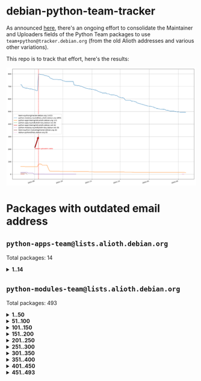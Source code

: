 # debian-python-team-tracker



As announced [here](https://lists.debian.org/debian-python/2021/08/msg00006.html), there's an ongoing effort to consolidate the Maintainer and Uploaders fields of the Python Team packages to use `team+python@tracker.debian.org` (from the old Alioth addresses and various other variations).



This repo is to track that effort, here's the results:



![Python team emails](images/python_team_emails.svg)


# Packages with outdated email address

## `python-apps-team@lists.alioth.debian.org`
Total packages: 14
<details>
<summary><b>1..14</b></summary>


| # | Package | Version |
| --- | --- | --- |
| 1 | [ctop](https://tracker.debian.org/ctop) | 1.0.0-2.1 |
| 2 | [db2twitter](https://tracker.debian.org/db2twitter) | 0.6-1.1 |
| 3 | [dodgy](https://tracker.debian.org/dodgy) | 0.1.9-3 |
| 4 | [etm](https://tracker.debian.org/etm) | 3.2.30-1.1 |
| 5 | [firmware-microbit-micropython](https://tracker.debian.org/firmware-microbit-micropython) | 1.0.1-2 |
| 6 | [freealchemist](https://tracker.debian.org/freealchemist) | 0.5-1.1 |
| 7 | [kanboard-cli](https://tracker.debian.org/kanboard-cli) | 0.0.2-1.1 |
| 8 | [lightyears](https://tracker.debian.org/lightyears) | 1.4-2 |
| 9 | [pipenv](https://tracker.debian.org/pipenv) | 11.9.0-1.1 |
| 10 | [prospector](https://tracker.debian.org/prospector) | 1.1.7-2 |
| 11 | [pybik](https://tracker.debian.org/pybik) | 3.0-3.1 |
| 12 | [retweet](https://tracker.debian.org/retweet) | 0.10-1.1 |
| 13 | [sinntp](https://tracker.debian.org/sinntp) | 1.6-1.2 |
| 14 | [smem](https://tracker.debian.org/smem) | 1.5-1.1 |
</details>

## `python-modules-team@lists.alioth.debian.org`
Total packages: 493
<details>
<summary><b>1..50</b></summary>


| # | Package | Version |
| --- | --- | --- |
| 1 | [anorack](https://tracker.debian.org/anorack) | 0.2.7-1 |
| 2 | [anosql](https://tracker.debian.org/anosql) | 1.0.1-1 |
| 3 | [asn1crypto](https://tracker.debian.org/asn1crypto) | 1.4.0-1 |
| 4 | [astral](https://tracker.debian.org/astral) | 1.6.1-2 |
| 5 | [authres](https://tracker.debian.org/authres) | 1.2.0-2 |
| 6 | [automat](https://tracker.debian.org/automat) | 20.2.0-1 |
| 7 | [azure-cosmos-table-python](https://tracker.debian.org/azure-cosmos-table-python) | 1.0.5+git20191025-5 |
| 8 | [bdist-nsi](https://tracker.debian.org/bdist-nsi) | 0.1.5-2 |
| 9 | [bernhard](https://tracker.debian.org/bernhard) | 0.2.6-2 |
| 10 | [betamax](https://tracker.debian.org/betamax) | 0.8.1-2 |
| 11 | [bibtexparser](https://tracker.debian.org/bibtexparser) | 1.1.0+ds-3 |
| 12 | [binaryornot](https://tracker.debian.org/binaryornot) | 0.4.4+dfsg-4 |
| 13 | [bitstruct](https://tracker.debian.org/bitstruct) | 8.9.0-1 |
| 14 | [case](https://tracker.debian.org/case) | 1.5.3+dfsg-3 |
| 15 | [cerealizer](https://tracker.debian.org/cerealizer) | 0.8.1-3 |
| 16 | [chardet](https://tracker.debian.org/chardet) | 4.0.0-1 |
| 17 | [chargebee-python](https://tracker.debian.org/chargebee-python) | 1.6.6-1 |
| 18 | [codicefiscale](https://tracker.debian.org/codicefiscale) | 0.9+ds0-2 |
| 19 | [colorclass](https://tracker.debian.org/colorclass) | 2.2.0-2.2 |
| 20 | [colorspacious](https://tracker.debian.org/colorspacious) | 1.1.2-2 |
| 21 | [commonmark](https://tracker.debian.org/commonmark) | 0.9.1-3 |
| 22 | [constantly](https://tracker.debian.org/constantly) | 15.1.0-2 |
| 23 | [contextlib2](https://tracker.debian.org/contextlib2) | 0.6.0.post1-1 |
| 24 | [cookiecutter](https://tracker.debian.org/cookiecutter) | 1.7.3-1 |
| 25 | [coreapi](https://tracker.debian.org/coreapi) | 2.3.3-4 |
| 26 | [coreschema](https://tracker.debian.org/coreschema) | 0.0.4-3 |
| 27 | [cov-core](https://tracker.debian.org/cov-core) | 1.15.0-3 |
| 28 | [cppy](https://tracker.debian.org/cppy) | 1.1.0-2 |
| 29 | [cram](https://tracker.debian.org/cram) | 0.7-4 |
| 30 | [cssutils](https://tracker.debian.org/cssutils) | 1.0.2-3 |
| 31 | [d2to1](https://tracker.debian.org/d2to1) | 0.2.12-2 |
| 32 | [debiancontributors](https://tracker.debian.org/debiancontributors) | 0.7.8-2 |
| 33 | [devpi-common](https://tracker.debian.org/devpi-common) | 3.2.2-1.1 |
| 34 | [django-ajax-selects](https://tracker.debian.org/django-ajax-selects) | 1.7.0-3 |
| 35 | [django-bitfield](https://tracker.debian.org/django-bitfield) | 1.9.6-2 |
| 36 | [django-dirtyfields](https://tracker.debian.org/django-dirtyfields) | 1.3.1-2 |
| 37 | [django-environ](https://tracker.debian.org/django-environ) | 0.4.4-2 |
| 38 | [django-filter](https://tracker.debian.org/django-filter) | 2.4.0-1 |
| 39 | [django-hvad](https://tracker.debian.org/django-hvad) | 1.8.0-1.1 |
| 40 | [django-js-reverse](https://tracker.debian.org/django-js-reverse) | 0.7.3-1.1 |
| 41 | [django-macaddress](https://tracker.debian.org/django-macaddress) | 1.5.0-2 |
| 42 | [django-memoize](https://tracker.debian.org/django-memoize) | 2.2.0+dfsg-1 |
| 43 | [django-nose](https://tracker.debian.org/django-nose) | 1.4.6-2.1 |
| 44 | [django-notification](https://tracker.debian.org/django-notification) | 1.2.0-3 |
| 45 | [django-pagination](https://tracker.debian.org/django-pagination) | 1.0.7-4 |
| 46 | [django-paintstore](https://tracker.debian.org/django-paintstore) | 0.2-4 |
| 47 | [django-picklefield](https://tracker.debian.org/django-picklefield) | 3.0.1-1 |
| 48 | [django-pipeline](https://tracker.debian.org/django-pipeline) | 1.6.14-3 |
| 49 | [django-simple-redis-admin](https://tracker.debian.org/django-simple-redis-admin) | 1.4.0-2 |
| 50 | [django-stronghold](https://tracker.debian.org/django-stronghold) | 0.3.0+debian-2 |
</details>
<details>
<summary><b>51..100</b></summary>

| # | Package | Version |
| --- | --- | --- |
| 51 | [django-webpack-loader](https://tracker.debian.org/django-webpack-loader) | 0.6.0-2 |
| 52 | [django-wkhtmltopdf](https://tracker.debian.org/django-wkhtmltopdf) | 3.3.0-1 |
| 53 | [django-xmlrpc](https://tracker.debian.org/django-xmlrpc) | 0.1.8-2 |
| 54 | [djangorestframework-api-key](https://tracker.debian.org/djangorestframework-api-key) | 2.0.0-2 |
| 55 | [dkimpy](https://tracker.debian.org/dkimpy) | 1.0.5-1 |
| 56 | [dnsdiag](https://tracker.debian.org/dnsdiag) | 2.0.2-1 |
| 57 | [dockerpty](https://tracker.debian.org/dockerpty) | 0.4.1-2 |
| 58 | [dominate](https://tracker.debian.org/dominate) | 2.3.1-2 |
| 59 | [drf-generators](https://tracker.debian.org/drf-generators) | 0.5.0-1 |
| 60 | [elasticsearch-curator](https://tracker.debian.org/elasticsearch-curator) | 5.8.1-1 |
| 61 | [enum34](https://tracker.debian.org/enum34) | 1.1.6-4 |
| 62 | [enzyme](https://tracker.debian.org/enzyme) | 0.4.1-2 |
| 63 | [exam](https://tracker.debian.org/exam) | 0.10.5-3 |
| 64 | [factory-boy](https://tracker.debian.org/factory-boy) | 2.11.1-3 |
| 65 | [faker](https://tracker.debian.org/faker) | 0.9.3-0.1 |
| 66 | [fakesleep](https://tracker.debian.org/fakesleep) | 0.1-2 |
| 67 | [fastchunking](https://tracker.debian.org/fastchunking) | 0.0.3-2 |
| 68 | [feedgenerator](https://tracker.debian.org/feedgenerator) | 1.9-2 |
| 69 | [flake8-polyfill](https://tracker.debian.org/flake8-polyfill) | 1.0.2-2 |
| 70 | [flask-api](https://tracker.debian.org/flask-api) | 1.1+dfsg-1.1 |
| 71 | [flask-babelex](https://tracker.debian.org/flask-babelex) | 0.9.4-1 |
| 72 | [flask-bcrypt](https://tracker.debian.org/flask-bcrypt) | 0.7.1-2 |
| 73 | [flask-compress](https://tracker.debian.org/flask-compress) | 1.4.0-3 |
| 74 | [flask-gravatar](https://tracker.debian.org/flask-gravatar) | 0.4.2-2 |
| 75 | [flask-htmlmin](https://tracker.debian.org/flask-htmlmin) | 1.3.2-2 |
| 76 | [flask-ldapconn](https://tracker.debian.org/flask-ldapconn) | 0.7.2-1.1 |
| 77 | [flask-limiter](https://tracker.debian.org/flask-limiter) | 1.0.1-2 |
| 78 | [flask-mail](https://tracker.debian.org/flask-mail) | 0.9.1+dfsg1-1.1 |
| 79 | [flask-mongoengine](https://tracker.debian.org/flask-mongoengine) | 0.9.3-4 |
| 80 | [flask-multistatic](https://tracker.debian.org/flask-multistatic) | 1.0-2 |
| 81 | [flask-script](https://tracker.debian.org/flask-script) | 2.0.6-2 |
| 82 | [flask-silk](https://tracker.debian.org/flask-silk) | 0.2-18 |
| 83 | [flask-wtf](https://tracker.debian.org/flask-wtf) | 0.14.3-1 |
| 84 | [flufl.enum](https://tracker.debian.org/flufl.enum) | 4.1.1-3 |
| 85 | [flufl.i18n](https://tracker.debian.org/flufl.i18n) | 3.0.1-1 |
| 86 | [flufl.lock](https://tracker.debian.org/flufl.lock) | 5.0.1-1 |
| 87 | [flufl.password](https://tracker.debian.org/flufl.password) | 1.3-3 |
| 88 | [flufl.testing](https://tracker.debian.org/flufl.testing) | 0.7-2 |
| 89 | [gerritlib](https://tracker.debian.org/gerritlib) | 0.8.0-2 |
| 90 | [gmplot](https://tracker.debian.org/gmplot) | 1.2.0-2 |
| 91 | [gtextfsm](https://tracker.debian.org/gtextfsm) | 1.1.0-2 |
| 92 | [gtts](https://tracker.debian.org/gtts) | 2.0.3-1 |
| 93 | [gtts-token](https://tracker.debian.org/gtts-token) | 1.1.3-1 |
| 94 | [guzzle-sphinx-theme](https://tracker.debian.org/guzzle-sphinx-theme) | 0.7.11-5 |
| 95 | [hachoir](https://tracker.debian.org/hachoir) | 3.1.0+dfsg-3 |
| 96 | [haproxy-log-analysis](https://tracker.debian.org/haproxy-log-analysis) | 2.0~b0-2 |
| 97 | [heapdict](https://tracker.debian.org/heapdict) | 1.0.1-1 |
| 98 | [hiro](https://tracker.debian.org/hiro) | 0.5-2 |
| 99 | [hypothesis-auto](https://tracker.debian.org/hypothesis-auto) | 1.1.4-2 |
| 100 | [importmagic](https://tracker.debian.org/importmagic) | 0.1.7-2 |
</details>
<details>
<summary><b>101..150</b></summary>

| # | Package | Version |
| --- | --- | --- |
| 101 | [inflection](https://tracker.debian.org/inflection) | 0.3.1-2 |
| 102 | [json-tricks](https://tracker.debian.org/json-tricks) | 3.11.0-2 |
| 103 | [jsonhyperschema-codec](https://tracker.debian.org/jsonhyperschema-codec) | 1.0.3-2 |
| 104 | [jupyter-sphinx-theme](https://tracker.debian.org/jupyter-sphinx-theme) | 0.0.6+ds1-10 |
| 105 | [kitchen](https://tracker.debian.org/kitchen) | 1.2.6-2 |
| 106 | [kivy](https://tracker.debian.org/kivy) | 1.11.0-2 |
| 107 | [lazr.delegates](https://tracker.debian.org/lazr.delegates) | 2.0.3-2 |
| 108 | [lazr.smtptest](https://tracker.debian.org/lazr.smtptest) | 2.0.3-2 |
| 109 | [lexicon](https://tracker.debian.org/lexicon) | 3.3.17-1 |
| 110 | [libthumbor](https://tracker.debian.org/libthumbor) | 1.3.3-2 |
| 111 | [logilab-constraint](https://tracker.debian.org/logilab-constraint) | 0.6.0-2 |
| 112 | [mako](https://tracker.debian.org/mako) | 1.1.3+ds1-2 |
| 113 | [manuel](https://tracker.debian.org/manuel) | 1.10.1-2 |
| 114 | [mercurial-extension-utils](https://tracker.debian.org/mercurial-extension-utils) | 1.5.1-3 |
| 115 | [mercurial-keyring](https://tracker.debian.org/mercurial-keyring) | 1.3.1-3 |
| 116 | [milksnake](https://tracker.debian.org/milksnake) | 0.1.5-1 |
| 117 | [mimerender](https://tracker.debian.org/mimerender) | 0.6.0-2 |
| 118 | [mmllib](https://tracker.debian.org/mmllib) | 0.3.0.post1-2 |
| 119 | [mockldap](https://tracker.debian.org/mockldap) | 0.3.0-4 |
| 120 | [modernize](https://tracker.debian.org/modernize) | 0.7-2 |
| 121 | [moksha.common](https://tracker.debian.org/moksha.common) | 1.2.5-4 |
| 122 | [mrtparse](https://tracker.debian.org/mrtparse) | 1.6-2 |
| 123 | [musicbrainzngs](https://tracker.debian.org/musicbrainzngs) | 0.7.1-2 |
| 124 | [mutagen](https://tracker.debian.org/mutagen) | 1.45.1-2 |
| 125 | [mwic](https://tracker.debian.org/mwic) | 0.7.8-1 |
| 126 | [mysql-connector-python](https://tracker.debian.org/mysql-connector-python) | 8.0.15-2 |
| 127 | [nb2plots](https://tracker.debian.org/nb2plots) | 0.6-2 |
| 128 | [netmiko](https://tracker.debian.org/netmiko) | 2.4.2-1 |
| 129 | [networkx](https://tracker.debian.org/networkx) | 2.5+ds-2 |
| 130 | [nose2](https://tracker.debian.org/nose2) | 0.9.2-1 |
| 131 | [nose2-cov](https://tracker.debian.org/nose2-cov) | 1.0a4-3 |
| 132 | [ntplib](https://tracker.debian.org/ntplib) | 0.3.3-2 |
| 133 | [numpy-stl](https://tracker.debian.org/numpy-stl) | 2.9.0-1 |
| 134 | [numpydoc](https://tracker.debian.org/numpydoc) | 1.1.0-3 |
| 135 | [obsub](https://tracker.debian.org/obsub) | 0.2-4 |
| 136 | [okasha](https://tracker.debian.org/okasha) | 0.2.4-4 |
| 137 | [overpass](https://tracker.debian.org/overpass) | 0.7-1 |
| 138 | [pastescript](https://tracker.debian.org/pastescript) | 2.0.2-4 |
| 139 | [pep8](https://tracker.debian.org/pep8) | 1.7.1-9 |
| 140 | [pep8-naming](https://tracker.debian.org/pep8-naming) | 0.10.0-1 |
| 141 | [pg8000](https://tracker.debian.org/pg8000) | 1.10.6-2 |
| 142 | [pidcat](https://tracker.debian.org/pidcat) | 2.1.0-4 |
| 143 | [pilkit](https://tracker.debian.org/pilkit) | 2.0-3 |
| 144 | [plastex](https://tracker.debian.org/plastex) | 2.1-2 |
| 145 | [portio](https://tracker.debian.org/portio) | 0.5-4 |
| 146 | [power](https://tracker.debian.org/power) | 1.4+dfsg-4 |
| 147 | [pprintpp](https://tracker.debian.org/pprintpp) | 0.4.0-2 |
| 148 | [preggy](https://tracker.debian.org/preggy) | 1.4.4-1 |
| 149 | [ptable](https://tracker.debian.org/ptable) | 0.9.2-2 |
| 150 | [py-radix](https://tracker.debian.org/py-radix) | 0.10.0-3 |
</details>
<details>
<summary><b>151..200</b></summary>

| # | Package | Version |
| --- | --- | --- |
| 151 | [py3dns](https://tracker.debian.org/py3dns) | 3.2.1-1 |
| 152 | [pyasn1](https://tracker.debian.org/pyasn1) | 0.4.8-1 |
| 153 | [pybindgen](https://tracker.debian.org/pybindgen) | 0.20.0+dfsg1-2 |
| 154 | [pycallgraph](https://tracker.debian.org/pycallgraph) | 1.1.3-1.2 |
| 155 | [pyclamd](https://tracker.debian.org/pyclamd) | 0.4.0-2 |
| 156 | [pycodestyle](https://tracker.debian.org/pycodestyle) | 2.6.0-1 |
| 157 | [pycxx](https://tracker.debian.org/pycxx) | 7.1.4-0.2 |
| 158 | [pydbus](https://tracker.debian.org/pydbus) | 0.6.0-4 |
| 159 | [pydenticon](https://tracker.debian.org/pydenticon) | 0.3.1-2 |
| 160 | [pydispatcher](https://tracker.debian.org/pydispatcher) | 2.0.5-2 |
| 161 | [pydle](https://tracker.debian.org/pydle) | 0.9.4-2 |
| 162 | [pyeapi](https://tracker.debian.org/pyeapi) | 0.8.1-2 |
| 163 | [pyenchant](https://tracker.debian.org/pyenchant) | 3.2.0-1 |
| 164 | [pyfg](https://tracker.debian.org/pyfg) | 0.50-2 |
| 165 | [pyfiglet](https://tracker.debian.org/pyfiglet) | 0.8.0+dfsg-1 |
| 166 | [pyfribidi](https://tracker.debian.org/pyfribidi) | 0.12.0+repack-7 |
| 167 | [pygeoif](https://tracker.debian.org/pygeoif) | 0.7-2 |
| 168 | [pygtail](https://tracker.debian.org/pygtail) | 0.6.1-2 |
| 169 | [pygtkspellcheck](https://tracker.debian.org/pygtkspellcheck) | 4.0.5-2 |
| 170 | [pyinotify](https://tracker.debian.org/pyinotify) | 0.9.6-1.3 |
| 171 | [pyiosxr](https://tracker.debian.org/pyiosxr) | 0.52-1.1 |
| 172 | [pyjavaproperties](https://tracker.debian.org/pyjavaproperties) | 0.7-2 |
| 173 | [pyjokes](https://tracker.debian.org/pyjokes) | 0.5.0-3 |
| 174 | [pykcs11](https://tracker.debian.org/pykcs11) | 1.5.10-1 |
| 175 | [pylama](https://tracker.debian.org/pylama) | 7.4.3-3 |
| 176 | [pylibmc](https://tracker.debian.org/pylibmc) | 1.5.2-3 |
| 177 | [pylint-celery](https://tracker.debian.org/pylint-celery) | 0.3-5 |
| 178 | [pylint-common](https://tracker.debian.org/pylint-common) | 0.2.5-4 |
| 179 | [pylint-django](https://tracker.debian.org/pylint-django) | 2.0.13-1 |
| 180 | [pylint-flask](https://tracker.debian.org/pylint-flask) | 0.5-4 |
| 181 | [pylint-plugin-utils](https://tracker.debian.org/pylint-plugin-utils) | 0.6-1 |
| 182 | [pymacs](https://tracker.debian.org/pymacs) | 0.25-3 |
| 183 | [pymodbus](https://tracker.debian.org/pymodbus) | 2.1.0+dfsg-2 |
| 184 | [pynag](https://tracker.debian.org/pynag) | 1.1.2+dfsg-2 |
| 185 | [pynliner](https://tracker.debian.org/pynliner) | 0.8.0-2 |
| 186 | [pyopengl](https://tracker.debian.org/pyopengl) | 3.1.5+dfsg-1 |
| 187 | [pyparsing](https://tracker.debian.org/pyparsing) | 2.4.7-1 |
| 188 | [pyprind](https://tracker.debian.org/pyprind) | 2.11.2-2 |
| 189 | [pyquery](https://tracker.debian.org/pyquery) | 1.2.9-4 |
| 190 | [pyrad](https://tracker.debian.org/pyrad) | 2.1-2 |
| 191 | [pyrsistent](https://tracker.debian.org/pyrsistent) | 0.15.5-1 |
| 192 | [pysimplesoap](https://tracker.debian.org/pysimplesoap) | 1.16.2-3 |
| 193 | [pysmi](https://tracker.debian.org/pysmi) | 0.3.2-2 |
| 194 | [pysodium](https://tracker.debian.org/pysodium) | 0.7.0-2 |
| 195 | [pyspf](https://tracker.debian.org/pyspf) | 2.0.14-2 |
| 196 | [pysrt](https://tracker.debian.org/pysrt) | 1.0.1-2 |
| 197 | [pyssim](https://tracker.debian.org/pyssim) | 0.2-2 |
| 198 | [pytaglib](https://tracker.debian.org/pytaglib) | 0.3.6+dfsg-2 |
| 199 | [pytds](https://tracker.debian.org/pytds) | 1.10.0-1 |
| 200 | [pytest-bdd](https://tracker.debian.org/pytest-bdd) | 3.2.1-1 |
</details>
<details>
<summary><b>201..250</b></summary>

| # | Package | Version |
| --- | --- | --- |
| 201 | [pytest-cookies](https://tracker.debian.org/pytest-cookies) | 0.4.0-1 |
| 202 | [pytest-django](https://tracker.debian.org/pytest-django) | 3.5.1-1 |
| 203 | [pytest-expect](https://tracker.debian.org/pytest-expect) | 1.1.0-2 |
| 204 | [pytest-httpbin](https://tracker.debian.org/pytest-httpbin) | 1.0.0-2 |
| 205 | [pytest-instafail](https://tracker.debian.org/pytest-instafail) | 0.4.2-1 |
| 206 | [pytest-runner](https://tracker.debian.org/pytest-runner) | 2.11.1-1.2 |
| 207 | [pytest-sugar](https://tracker.debian.org/pytest-sugar) | 0.9.4-1 |
| 208 | [pytest-tornado](https://tracker.debian.org/pytest-tornado) | 0.8.1-1 |
| 209 | [pytest-vcr](https://tracker.debian.org/pytest-vcr) | 1.0.2-2 |
| 210 | [python-activipy](https://tracker.debian.org/python-activipy) | 0.1-7 |
| 211 | [python-adal](https://tracker.debian.org/python-adal) | 1.2.2-1 |
| 212 | [python-aiohttp-session](https://tracker.debian.org/python-aiohttp-session) | 2.9.0-2 |
| 213 | [python-aioinflux](https://tracker.debian.org/python-aioinflux) | 0.9.0-2 |
| 214 | [python-aiomeasures](https://tracker.debian.org/python-aiomeasures) | 0.5.14-3 |
| 215 | [python-amqplib](https://tracker.debian.org/python-amqplib) | 1.0.2-2 |
| 216 | [python-aptly](https://tracker.debian.org/python-aptly) | 0.12.10-2 |
| 217 | [python-args](https://tracker.debian.org/python-args) | 0.1.0-3 |
| 218 | [python-arpy](https://tracker.debian.org/python-arpy) | 1.1.1-4 |
| 219 | [python-astor](https://tracker.debian.org/python-astor) | 0.8.1-1 |
| 220 | [python-base58](https://tracker.debian.org/python-base58) | 1.0.3-1.1 |
| 221 | [python-bcdoc](https://tracker.debian.org/python-bcdoc) | 0.16.0-2 |
| 222 | [python-bitbucket-api](https://tracker.debian.org/python-bitbucket-api) | 0.5.0-3 |
| 223 | [python-box](https://tracker.debian.org/python-box) | 3.4.6-2 |
| 224 | [python-btrees](https://tracker.debian.org/python-btrees) | 4.3.1-2 |
| 225 | [python-cerberus](https://tracker.debian.org/python-cerberus) | 1.3.2-1 |
| 226 | [python-click-log](https://tracker.debian.org/python-click-log) | 0.2.1-2 |
| 227 | [python-clint](https://tracker.debian.org/python-clint) | 0.5.1-3 |
| 228 | [python-cluster](https://tracker.debian.org/python-cluster) | 1.3.3-3 |
| 229 | [python-cmarkgfm](https://tracker.debian.org/python-cmarkgfm) | 0.4.2-1 |
| 230 | [python-coloredlogs](https://tracker.debian.org/python-coloredlogs) | 7.3-2 |
| 231 | [python-colour](https://tracker.debian.org/python-colour) | 0.1.5-2 |
| 232 | [python-consul](https://tracker.debian.org/python-consul) | 0.7.1-1.1 |
| 233 | [python-cookies](https://tracker.debian.org/python-cookies) | 2.2.1-3 |
| 234 | [python-cpuinfo](https://tracker.debian.org/python-cpuinfo) | 5.0.0-2 |
| 235 | [python-crcmod](https://tracker.debian.org/python-crcmod) | 1.7+dfsg-2 |
| 236 | [python-cs](https://tracker.debian.org/python-cs) | 2.7.1-1 |
| 237 | [python-dbfread](https://tracker.debian.org/python-dbfread) | 2.0.7-3 |
| 238 | [python-decorator](https://tracker.debian.org/python-decorator) | 4.4.2-2 |
| 239 | [python-demjson](https://tracker.debian.org/python-demjson) | 2.2.4-5 |
| 240 | [python-diaspy](https://tracker.debian.org/python-diaspy) | 0.6.0-2 |
| 241 | [python-dictobj](https://tracker.debian.org/python-dictobj) | 0.4-4 |
| 242 | [python-distutils-extra](https://tracker.debian.org/python-distutils-extra) | 2.45 |
| 243 | [python-django-casclient](https://tracker.debian.org/python-django-casclient) | 1.5.3-1 |
| 244 | [python-django-etcd-settings](https://tracker.debian.org/python-django-etcd-settings) | 0.1.13+dfsg-3 |
| 245 | [python-django-gravatar2](https://tracker.debian.org/python-django-gravatar2) | 1.4.4-2 |
| 246 | [python-django-jsonfield](https://tracker.debian.org/python-django-jsonfield) | 1.4.0-2 |
| 247 | [python-django-push-notifications](https://tracker.debian.org/python-django-push-notifications) | 1.4.1-1 |
| 248 | [python-django-simple-history](https://tracker.debian.org/python-django-simple-history) | 2.7.0-1.1 |
| 249 | [python-doubleratchet](https://tracker.debian.org/python-doubleratchet) | 0.6.0-2 |
| 250 | [python-dpkt](https://tracker.debian.org/python-dpkt) | 1.9.2-2 |
</details>
<details>
<summary><b>251..300</b></summary>

| # | Package | Version |
| --- | --- | --- |
| 251 | [python-easywebdav](https://tracker.debian.org/python-easywebdav) | 1.2.0-8 |
| 252 | [python-envisage](https://tracker.debian.org/python-envisage) | 4.9.0-2.1 |
| 253 | [python-envparse](https://tracker.debian.org/python-envparse) | 0.2.0-2 |
| 254 | [python-envs](https://tracker.debian.org/python-envs) | 1.2.6-1.1 |
| 255 | [python-epc](https://tracker.debian.org/python-epc) | 0.0.5-3 |
| 256 | [python-etcd](https://tracker.debian.org/python-etcd) | 0.4.5-2 |
| 257 | [python-ethtool](https://tracker.debian.org/python-ethtool) | 0.14-3 |
| 258 | [python-ewmh](https://tracker.debian.org/python-ewmh) | 0.1.6-2 |
| 259 | [python-exotel](https://tracker.debian.org/python-exotel) | 0.1.5-2 |
| 260 | [python-feather-format](https://tracker.debian.org/python-feather-format) | 0.3.1+dfsg1-4 |
| 261 | [python-flaky](https://tracker.debian.org/python-flaky) | 3.7.0-1 |
| 262 | [python-flask-seeder](https://tracker.debian.org/python-flask-seeder) | 0.1~a2-2 |
| 263 | [python-genty](https://tracker.debian.org/python-genty) | 1.3.2-1 |
| 264 | [python-geoip2](https://tracker.debian.org/python-geoip2) | 2.9.0+dfsg1-2 |
| 265 | [python-gflags](https://tracker.debian.org/python-gflags) | 1.5.1-7 |
| 266 | [python-glob2](https://tracker.debian.org/python-glob2) | 0.5-3 |
| 267 | [python-hashids](https://tracker.debian.org/python-hashids) | 1.3.1-1 |
| 268 | [python-hidapi](https://tracker.debian.org/python-hidapi) | 0.9.0.post3-2 |
| 269 | [python-hiredis](https://tracker.debian.org/python-hiredis) | 1.0.1-1 |
| 270 | [python-hpilo](https://tracker.debian.org/python-hpilo) | 4.3-3 |
| 271 | [python-html2text](https://tracker.debian.org/python-html2text) | 2020.1.16-1 |
| 272 | [python-http-parser](https://tracker.debian.org/python-http-parser) | 0.9.0-1 |
| 273 | [python-httptools](https://tracker.debian.org/python-httptools) | 0.1.1-1 |
| 274 | [python-icalendar](https://tracker.debian.org/python-icalendar) | 4.0.3-4 |
| 275 | [python-iniparse](https://tracker.debian.org/python-iniparse) | 0.4-3 |
| 276 | [python-ipaddress](https://tracker.debian.org/python-ipaddress) | 1.0.23-1 |
| 277 | [python-ipfix](https://tracker.debian.org/python-ipfix) | 0.9.7-2 |
| 278 | [python-irodsclient](https://tracker.debian.org/python-irodsclient) | 0.8.1-2 |
| 279 | [python-isc-dhcp-leases](https://tracker.debian.org/python-isc-dhcp-leases) | 0.9.1-2 |
| 280 | [python-isoweek](https://tracker.debian.org/python-isoweek) | 1.3.3-3 |
| 281 | [python-jmespath](https://tracker.debian.org/python-jmespath) | 0.10.0-1 |
| 282 | [python-jsonrpc](https://tracker.debian.org/python-jsonrpc) | 1.13.0-1 |
| 283 | [python-junit-xml](https://tracker.debian.org/python-junit-xml) | 1.9-1 |
| 284 | [python-kanboard](https://tracker.debian.org/python-kanboard) | 1.0.1-1.1 |
| 285 | [python-langdetect](https://tracker.debian.org/python-langdetect) | 1.0.7-4 |
| 286 | [python-ldap](https://tracker.debian.org/python-ldap) | 3.2.0-4 |
| 287 | [python-ldapdomaindump](https://tracker.debian.org/python-ldapdomaindump) | 0.9.3-1 |
| 288 | [python-libguess](https://tracker.debian.org/python-libguess) | 1.1-4 |
| 289 | [python-logfury](https://tracker.debian.org/python-logfury) | 0.1.2-4 |
| 290 | [python-mailer](https://tracker.debian.org/python-mailer) | 0.8.1-4 |
| 291 | [python-mastodon](https://tracker.debian.org/python-mastodon) | 1.5.1-1 |
| 292 | [python-mccabe](https://tracker.debian.org/python-mccabe) | 0.6.1-3 |
| 293 | [python-measurement](https://tracker.debian.org/python-measurement) | 2.0.1-2 |
| 294 | [python-meld3](https://tracker.debian.org/python-meld3) | 1.0.2-3 |
| 295 | [python-mnemonic](https://tracker.debian.org/python-mnemonic) | 0.19-1 |
| 296 | [python-model-mommy](https://tracker.debian.org/python-model-mommy) | 1.6.0-2 |
| 297 | [python-morris](https://tracker.debian.org/python-morris) | 1.2-2 |
| 298 | [python-mpegdash](https://tracker.debian.org/python-mpegdash) | 0.2.0-1 |
| 299 | [python-multidict](https://tracker.debian.org/python-multidict) | 5.1.0-1 |
| 300 | [python-munch](https://tracker.debian.org/python-munch) | 2.3.2-2 |
</details>
<details>
<summary><b>301..350</b></summary>

| # | Package | Version |
| --- | --- | --- |
| 301 | [python-nine](https://tracker.debian.org/python-nine) | 1.1.0-1 |
| 302 | [python-noise](https://tracker.debian.org/python-noise) | 1.2.3-3 |
| 303 | [python-notify2](https://tracker.debian.org/python-notify2) | 0.3-4 |
| 304 | [python-ntlm-auth](https://tracker.debian.org/python-ntlm-auth) | 1.4.0-1 |
| 305 | [python-oauth](https://tracker.debian.org/python-oauth) | 1.0.1-6 |
| 306 | [python-offtrac](https://tracker.debian.org/python-offtrac) | 0.1.0-2.1 |
| 307 | [python-opcua](https://tracker.debian.org/python-opcua) | 0.98.11-1 |
| 308 | [python-openid-cla](https://tracker.debian.org/python-openid-cla) | 1.2-2 |
| 309 | [python-openid-teams](https://tracker.debian.org/python-openid-teams) | 1.2-2 |
| 310 | [python-openidc-client](https://tracker.debian.org/python-openidc-client) | 0.6.0-1.1 |
| 311 | [python-opentimestamps](https://tracker.debian.org/python-opentimestamps) | 0.4.1-1 |
| 312 | [python-padme](https://tracker.debian.org/python-padme) | 1.1.1-3 |
| 313 | [python-pampy](https://tracker.debian.org/python-pampy) | 1.8.4-2 |
| 314 | [python-path-and-address](https://tracker.debian.org/python-path-and-address) | 2.0.1-2 |
| 315 | [python-pathtools](https://tracker.debian.org/python-pathtools) | 0.1.2-4 |
| 316 | [python-paypal](https://tracker.debian.org/python-paypal) | 1.2.5-3 |
| 317 | [python-peakutils](https://tracker.debian.org/python-peakutils) | 1.3.3+ds-2 |
| 318 | [python-pem](https://tracker.debian.org/python-pem) | 19.1.0-1 |
| 319 | [python-persistent](https://tracker.debian.org/python-persistent) | 4.6.4-0.2 |
| 320 | [python-pex](https://tracker.debian.org/python-pex) | 1.1.14-3.1 |
| 321 | [python-pgpdump](https://tracker.debian.org/python-pgpdump) | 1.5-2 |
| 322 | [python-pgspecial](https://tracker.debian.org/python-pgspecial) | 1.11.10+dfsg1-1 |
| 323 | [python-phonenumbers](https://tracker.debian.org/python-phonenumbers) | 8.12.1-1 |
| 324 | [python-picklable-itertools](https://tracker.debian.org/python-picklable-itertools) | 0.1.1-3 |
| 325 | [python-plaster](https://tracker.debian.org/python-plaster) | 1.0-2 |
| 326 | [python-plaster-pastedeploy](https://tracker.debian.org/python-plaster-pastedeploy) | 0.5-3 |
| 327 | [python-prctl](https://tracker.debian.org/python-prctl) | 1.7-2 |
| 328 | [python-preshed](https://tracker.debian.org/python-preshed) | 3.0.2-1 |
| 329 | [python-pretend](https://tracker.debian.org/python-pretend) | 1.0.9-1 |
| 330 | [python-prettylog](https://tracker.debian.org/python-prettylog) | 0.1.0-2 |
| 331 | [python-priority](https://tracker.debian.org/python-priority) | 1.3.0-3 |
| 332 | [python-progressbar](https://tracker.debian.org/python-progressbar) | 2.5-2 |
| 333 | [python-pskc](https://tracker.debian.org/python-pskc) | 1.1-3 |
| 334 | [python-py-zipkin](https://tracker.debian.org/python-py-zipkin) | 0.15.0-1.1 |
| 335 | [python-pyasn1-modules](https://tracker.debian.org/python-pyasn1-modules) | 0.2.1-1 |
| 336 | [python-pyface](https://tracker.debian.org/python-pyface) | 6.1.2-2 |
| 337 | [python-pyftpdlib](https://tracker.debian.org/python-pyftpdlib) | 1.5.4-2 |
| 338 | [python-pygerrit2](https://tracker.debian.org/python-pygerrit2) | 2.0.4-2 |
| 339 | [python-pypump](https://tracker.debian.org/python-pypump) | 0.7-3 |
| 340 | [python-pysnmp4-apps](https://tracker.debian.org/python-pysnmp4-apps) | 0.3.2-2.2 |
| 341 | [python-pysnmp4-mibs](https://tracker.debian.org/python-pysnmp4-mibs) | 0.1.3-3 |
| 342 | [python-pytest-benchmark](https://tracker.debian.org/python-pytest-benchmark) | 3.2.2-2 |
| 343 | [python-pyvmomi](https://tracker.debian.org/python-pyvmomi) | 6.7.1-3 |
| 344 | [python-rarfile](https://tracker.debian.org/python-rarfile) | 3.1-1 |
| 345 | [python-ratelimiter](https://tracker.debian.org/python-ratelimiter) | 1.2.0.post0-1 |
| 346 | [python-redisearch-py](https://tracker.debian.org/python-redisearch-py) | 1.0.0-1 |
| 347 | [python-releases](https://tracker.debian.org/python-releases) | 1.6.3-1 |
| 348 | [python-repoze.lru](https://tracker.debian.org/python-repoze.lru) | 0.7-2 |
| 349 | [python-repoze.sphinx.autointerface](https://tracker.debian.org/python-repoze.sphinx.autointerface) | 0.8-0.2 |
| 350 | [python-repoze.tm2](https://tracker.debian.org/python-repoze.tm2) | 2.0-2 |
</details>
<details>
<summary><b>351..400</b></summary>

| # | Package | Version |
| --- | --- | --- |
| 351 | [python-requests-ntlm](https://tracker.debian.org/python-requests-ntlm) | 1.1.0-1.1 |
| 352 | [python-requirements-detector](https://tracker.debian.org/python-requirements-detector) | 0.6-2 |
| 353 | [python-restless](https://tracker.debian.org/python-restless) | 2.1.1-2 |
| 354 | [python-rpaths](https://tracker.debian.org/python-rpaths) | 0.13-1.1 |
| 355 | [python-rply](https://tracker.debian.org/python-rply) | 0.7.7-2 |
| 356 | [python-schedutils](https://tracker.debian.org/python-schedutils) | 0.6-2.1 |
| 357 | [python-schema](https://tracker.debian.org/python-schema) | 0.6.7-3 |
| 358 | [python-schroot](https://tracker.debian.org/python-schroot) | 0.4-4 |
| 359 | [python-scp](https://tracker.debian.org/python-scp) | 0.13.0-2 |
| 360 | [python-scripttest](https://tracker.debian.org/python-scripttest) | 1.3-3 |
| 361 | [python-scruffy](https://tracker.debian.org/python-scruffy) | 0.3.3-2 |
| 362 | [python-sdnotify](https://tracker.debian.org/python-sdnotify) | 0.3.1-2 |
| 363 | [python-serverfiles](https://tracker.debian.org/python-serverfiles) | 0.3.0-1 |
| 364 | [python-service-identity](https://tracker.debian.org/python-service-identity) | 18.1.0-6 |
| 365 | [python-sexpdata](https://tracker.debian.org/python-sexpdata) | 0.0.3-2 |
| 366 | [python-shade](https://tracker.debian.org/python-shade) | 1.30.0-3 |
| 367 | [python-shellescape](https://tracker.debian.org/python-shellescape) | 3.4.1-4 |
| 368 | [python-simpy](https://tracker.debian.org/python-simpy) | 2.3.1+dfsg-2 |
| 369 | [python-simpy3](https://tracker.debian.org/python-simpy3) | 3.0.11-2 |
| 370 | [python-slimmer](https://tracker.debian.org/python-slimmer) | 0.1.30-8 |
| 371 | [python-slugify](https://tracker.debian.org/python-slugify) | 4.0.0-1 |
| 372 | [python-smstrade](https://tracker.debian.org/python-smstrade) | 0.2.4-6 |
| 373 | [python-socketpool](https://tracker.debian.org/python-socketpool) | 0.5.3-5 |
| 374 | [python-sphinx-issues](https://tracker.debian.org/python-sphinx-issues) | 1.2.0-2 |
| 375 | [python-spur](https://tracker.debian.org/python-spur) | 0.3.21-1 |
| 376 | [python-srp](https://tracker.debian.org/python-srp) | 1.0.15-1 |
| 377 | [python-statsd](https://tracker.debian.org/python-statsd) | 3.3.0-2 |
| 378 | [python-stopit](https://tracker.debian.org/python-stopit) | 1.1.2-1 |
| 379 | [python-structlog](https://tracker.debian.org/python-structlog) | 20.1.0-1 |
| 380 | [python-sunlight](https://tracker.debian.org/python-sunlight) | 1.1.5-3 |
| 381 | [python-suntime](https://tracker.debian.org/python-suntime) | 1.2.5-2 |
| 382 | [python-tempita](https://tracker.debian.org/python-tempita) | 0.5.2-6 |
| 383 | [python-test-server](https://tracker.debian.org/python-test-server) | 0.0.27-2 |
| 384 | [python-testing.common.database](https://tracker.debian.org/python-testing.common.database) | 2.0.0-2 |
| 385 | [python-testing.mysqld](https://tracker.debian.org/python-testing.mysqld) | 1.4.0-4 |
| 386 | [python-testing.postgresql](https://tracker.debian.org/python-testing.postgresql) | 1.3.0-2 |
| 387 | [python-thriftpy](https://tracker.debian.org/python-thriftpy) | 0.3.9+ds1-1 |
| 388 | [python-tinycss](https://tracker.debian.org/python-tinycss) | 0.4-3 |
| 389 | [python-tktreectrl](https://tracker.debian.org/python-tktreectrl) | 2.0.2-3 |
| 390 | [python-traitsui](https://tracker.debian.org/python-traitsui) | 6.1.3-3 |
| 391 | [python-translationstring](https://tracker.debian.org/python-translationstring) | 1.4-1 |
| 392 | [python-twitter](https://tracker.debian.org/python-twitter) | 3.3-2 |
| 393 | [python-typeguard](https://tracker.debian.org/python-typeguard) | 2.2.2-1.1 |
| 394 | [python-tzlocal](https://tracker.debian.org/python-tzlocal) | 2.1-1 |
| 395 | [python-udatetime](https://tracker.debian.org/python-udatetime) | 0.0.16-4 |
| 396 | [python-unicodecsv](https://tracker.debian.org/python-unicodecsv) | 0.14.1-2 |
| 397 | [python-unidiff](https://tracker.debian.org/python-unidiff) | 0.5.5-2 |
| 398 | [python-urlobject](https://tracker.debian.org/python-urlobject) | 2.4.3-3 |
| 399 | [python-urwidtrees](https://tracker.debian.org/python-urwidtrees) | 1.0.3.dev0-1 |
| 400 | [python-utils](https://tracker.debian.org/python-utils) | 2.3.0-2 |
</details>
<details>
<summary><b>401..450</b></summary>

| # | Package | Version |
| --- | --- | --- |
| 401 | [python-vagrant](https://tracker.debian.org/python-vagrant) | 0.5.15-3 |
| 402 | [python-venusian](https://tracker.debian.org/python-venusian) | 3.0.0-1 |
| 403 | [python-vobject](https://tracker.debian.org/python-vobject) | 0.9.6.1-0.2 |
| 404 | [python-webob](https://tracker.debian.org/python-webob) | 1:1.8.6-1.1 |
| 405 | [python-wget](https://tracker.debian.org/python-wget) | 3.2-3 |
| 406 | [python-wheezy.template](https://tracker.debian.org/python-wheezy.template) | 0.1.167-2 |
| 407 | [python-whoosh](https://tracker.debian.org/python-whoosh) | 2.7.4+git6-g9134ad92-5 |
| 408 | [python-wither](https://tracker.debian.org/python-wither) | 1.1-2 |
| 409 | [python-wsgilog](https://tracker.debian.org/python-wsgilog) | 0.3.1-3 |
| 410 | [python-x3dh](https://tracker.debian.org/python-x3dh) | 0.5.8-2 |
| 411 | [python-xeddsa](https://tracker.debian.org/python-xeddsa) | 0.4.6-2 |
| 412 | [python-yaswfp](https://tracker.debian.org/python-yaswfp) | 0.9.3-1.1 |
| 413 | [python-zc.customdoctests](https://tracker.debian.org/python-zc.customdoctests) | 1.0.1-2 |
| 414 | [python-zipp](https://tracker.debian.org/python-zipp) | 1.0.0-3 |
| 415 | [python-zxcvbn](https://tracker.debian.org/python-zxcvbn) | 4.4.28-2 |
| 416 | [python3-proselint](https://tracker.debian.org/python3-proselint) | 0.10.2-2 |
| 417 | [pythondialog](https://tracker.debian.org/pythondialog) | 3.5.1-1 |
| 418 | [pytoml](https://tracker.debian.org/pytoml) | 0.1.21-1 |
| 419 | [pyuca](https://tracker.debian.org/pyuca) | 1.2-2 |
| 420 | [pyutilib](https://tracker.debian.org/pyutilib) | 5.8.0-1 |
| 421 | [pywavelets](https://tracker.debian.org/pywavelets) | 1.1.1-1 |
| 422 | [pywinrm](https://tracker.debian.org/pywinrm) | 0.3.0-2 |
| 423 | [quark-sphinx-theme](https://tracker.debian.org/quark-sphinx-theme) | 0.5.1-2 |
| 424 | [readlike](https://tracker.debian.org/readlike) | 0.1.3-1.1 |
| 425 | [recommonmark](https://tracker.debian.org/recommonmark) | 0.6.0+ds-1 |
| 426 | [redis-py-cluster](https://tracker.debian.org/redis-py-cluster) | 2.0.0-1 |
| 427 | [reentry](https://tracker.debian.org/reentry) | 1.3.1-1 |
| 428 | [reparser](https://tracker.debian.org/reparser) | 1.4.3-1 |
| 429 | [requests-aws](https://tracker.debian.org/requests-aws) | 0.1.5-2 |
| 430 | [ripe-atlas-cousteau](https://tracker.debian.org/ripe-atlas-cousteau) | 1.4.2-3 |
| 431 | [ripe-atlas-sagan](https://tracker.debian.org/ripe-atlas-sagan) | 1.2.2-2 |
| 432 | [robot-detection](https://tracker.debian.org/robot-detection) | 0.4.0-2 |
| 433 | [routes](https://tracker.debian.org/routes) | 2.5.1-1 |
| 434 | [sgmllib3k](https://tracker.debian.org/sgmllib3k) | 1.0.0-3 |
| 435 | [simplegeneric](https://tracker.debian.org/simplegeneric) | 0.8.1-3 |
| 436 | [singledispatch](https://tracker.debian.org/singledispatch) | 3.4.0.3-3 |
| 437 | [sireader](https://tracker.debian.org/sireader) | 1.1.1-2 |
| 438 | [sleekxmpp](https://tracker.debian.org/sleekxmpp) | 1.3.3-6 |
| 439 | [slimit](https://tracker.debian.org/slimit) | 0.8.1-4 |
| 440 | [smartypants](https://tracker.debian.org/smartypants) | 2.0.0-2 |
| 441 | [sortedcontainers](https://tracker.debian.org/sortedcontainers) | 2.1.0-2 |
| 442 | [speaklater](https://tracker.debian.org/speaklater) | 1.3-5 |
| 443 | [sphinx](https://tracker.debian.org/sphinx) | 1.8.5-2 |
| 444 | [sphinx](https://tracker.debian.org/sphinx) | 1.8.5-3 |
| 445 | [sphinx](https://tracker.debian.org/sphinx) | 1.8.5-4 |
| 446 | [sphinx](https://tracker.debian.org/sphinx) | 1.8.5-5 |
| 447 | [sphinx](https://tracker.debian.org/sphinx) | 2.4.3-2 |
| 448 | [sphinx](https://tracker.debian.org/sphinx) | 2.4.3-4 |
| 449 | [sphinx-autorun](https://tracker.debian.org/sphinx-autorun) | 1.1.0-3.1 |
| 450 | [sphinx-celery](https://tracker.debian.org/sphinx-celery) | 2.0.0-1 |
</details>
<details>
<summary><b>451..493</b></summary>

| # | Package | Version |
| --- | --- | --- |
| 451 | [sphinx-intl](https://tracker.debian.org/sphinx-intl) | 2.0.1-2 |
| 452 | [sphinxcontrib-devhelp](https://tracker.debian.org/sphinxcontrib-devhelp) | 1.0.2-2 |
| 453 | [sphinxcontrib-doxylink](https://tracker.debian.org/sphinxcontrib-doxylink) | 1.5-1 |
| 454 | [sphinxcontrib-log-cabinet](https://tracker.debian.org/sphinxcontrib-log-cabinet) | 1.0.1-2 |
| 455 | [sphinxcontrib-qthelp](https://tracker.debian.org/sphinxcontrib-qthelp) | 1.0.3-2 |
| 456 | [sphinxcontrib-rubydomain](https://tracker.debian.org/sphinxcontrib-rubydomain) | 0.1~dev-20100804-2 |
| 457 | [sphinxcontrib-websupport](https://tracker.debian.org/sphinxcontrib-websupport) | 1.2.4-1 |
| 458 | [sphinxtesters](https://tracker.debian.org/sphinxtesters) | 0.2.3-1 |
| 459 | [sshpubkeys](https://tracker.debian.org/sshpubkeys) | 3.1.0-2.1 |
| 460 | [sshtunnel](https://tracker.debian.org/sshtunnel) | 0.1.4-2 |
| 461 | [stardicter](https://tracker.debian.org/stardicter) | 1.2-1 |
| 462 | [straight.plugin](https://tracker.debian.org/straight.plugin) | 1.4.1-3 |
| 463 | [stsci.distutils](https://tracker.debian.org/stsci.distutils) | 0.3.7-5 |
| 464 | [tagpy](https://tracker.debian.org/tagpy) | 2013.1-7 |
| 465 | [terminaltables](https://tracker.debian.org/terminaltables) | 3.1.0-3 |
| 466 | [texext](https://tracker.debian.org/texext) | 0.6.6-2 |
| 467 | [tinydb](https://tracker.debian.org/tinydb) | 3.15.2-2 |
| 468 | [translation-finder](https://tracker.debian.org/translation-finder) | 1.0-1 |
| 469 | [transmissionrpc](https://tracker.debian.org/transmissionrpc) | 0.11-4 |
| 470 | [twodict](https://tracker.debian.org/twodict) | 1.2-2 |
| 471 | [txws](https://tracker.debian.org/txws) | 0.9.1-4 |
| 472 | [txzmq](https://tracker.debian.org/txzmq) | 0.8.0-2 |
| 473 | [typogrify](https://tracker.debian.org/typogrify) | 1:2.0.7-2 |
| 474 | [u-msgpack-python](https://tracker.debian.org/u-msgpack-python) | 2.3.0-2 |
| 475 | [utidylib](https://tracker.debian.org/utidylib) | 0.5-3 |
| 476 | [vcr.py](https://tracker.debian.org/vcr.py) | 4.0.2-1 |
| 477 | [vim-autopep8](https://tracker.debian.org/vim-autopep8) | 1.2.0-2 |
| 478 | [vsts-cd-manager](https://tracker.debian.org/vsts-cd-manager) | 1.0.2-3 |
| 479 | [wchartype](https://tracker.debian.org/wchartype) | 0.1-2 |
| 480 | [webpy](https://tracker.debian.org/webpy) | 1:0.61-1 |
| 481 | [whichcraft](https://tracker.debian.org/whichcraft) | 0.4.1-2 |
| 482 | [wikitrans](https://tracker.debian.org/wikitrans) | 1.3-1 |
| 483 | [willow](https://tracker.debian.org/willow) | 1.4-1 |
| 484 | [wlc](https://tracker.debian.org/wlc) | 1.2-1 |
| 485 | [wokkel](https://tracker.debian.org/wokkel) | 18.0.0-3.1 |
| 486 | [wsgiproxy2](https://tracker.debian.org/wsgiproxy2) | 0.4.5-1.1 |
| 487 | [wtf-peewee](https://tracker.debian.org/wtf-peewee) | 3.0.0+dfsg-2 |
| 488 | [wtforms](https://tracker.debian.org/wtforms) | 2.2.1-2 |
| 489 | [xhtml2pdf](https://tracker.debian.org/xhtml2pdf) | 0.2.4-1 |
| 490 | [xlwt](https://tracker.debian.org/xlwt) | 1.3.0-3 |
| 491 | [zc.lockfile](https://tracker.debian.org/zc.lockfile) | 2.0-1 |
| 492 | [zict](https://tracker.debian.org/zict) | 2.0.0-1 |
| 493 | [zope.deprecation](https://tracker.debian.org/zope.deprecation) | 4.4.0-4 |
</details>
